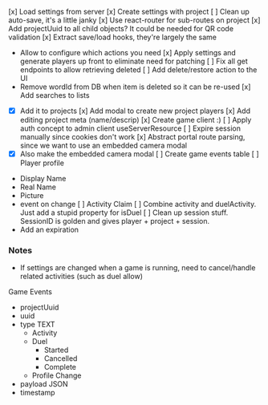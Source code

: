 [x] Load settings from server
[x] Create settings with project
[ ] Clean up auto-save, it's a little janky
[x] Use react-router for sub-routes on project
[x] Add projectUuid to all child objects? It could be needed for QR code validation
[x] Extract save/load hooks, they're largely the same
  - Allow to configure which actions you need
[x] Apply settings and generate players up front to eliminate need for patching
[ ] Fix all get endpoints to allow retrieving deleted
[ ] Add delete/restore action to the UI
  - Remove wordId from DB when item is deleted so it can be re-used
[x] Add searches to lists
  - [x] Add it to projects
[x] Add modal to create new project players
[x] Add editing project meta (name/descrip)
[x] Create game client :)
[ ] Apply auth concept to admin client useServerResource
[ ] Expire session manually since cookies don't work
[x] Abstract portal route parsing, since we want to use an embedded camera modal
  - [x] Also make the embedded camera modal
[ ] Create game events table
[ ] Player profile
  - Display Name
  - Real Name
  - Picture
  - event on change
[ ] Activity Claim
[ ] Combine activity and duelActivity. Just add a stupid property for isDuel
[ ] Clean up session stuff. SessionID is golden and gives player + project + session.
  - Add an expiration

### Notes
- If settings are changed when a game is running, need to cancel/handle related activities (such as duel allow)

Game Events
- projectUuid
- uuid
- type TEXT
  - Activity
  - Duel
    - Started
    - Cancelled
    - Complete
  - Profile Change
- payload JSON
- timestamp